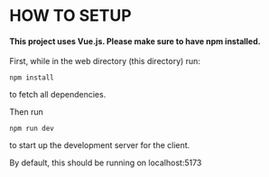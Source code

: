 # HOW TO SETUP

#### This project uses Vue.js. Please make sure to have npm installed.

First, while in the web directory (this directory) run:

```
npm install
```

to fetch all dependencies.

Then run

```
npm run dev
```

to start up the development server for the client.

By default, this should be running on localhost:5173
